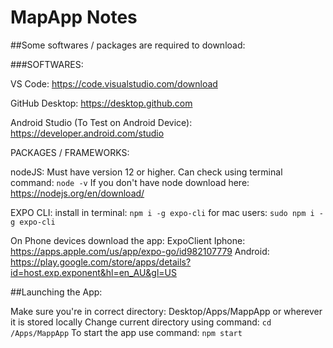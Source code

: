 # MapApp Notes

##Some softwares / packages are required to download:

###SOFTWARES:

VS Code:
https://code.visualstudio.com/download

GitHub Desktop:
https://desktop.github.com

Android Studio (To Test on Android Device):
https://developer.android.com/studio

PACKAGES / FRAMEWORKS:

nodeJS:
Must have version 12 or higher.
Can check using terminal command:
`node -v`
If you don't have node download here: https://nodejs.org/en/download/

EXPO CLI:
install in terminal:
`npm i -g expo-cli`
for mac users:
`sudo npm i -g expo-cli`

On Phone devices download the app: ExpoClient
Iphone: https://apps.apple.com/us/app/expo-go/id982107779
Android: https://play.google.com/store/apps/details?id=host.exp.exponent&hl=en_AU&gl=US

##Launching the App:

Make sure you're in correct directory: Desktop/Apps/MappApp or wherever it is stored locally
Change current directory using command:
`cd /Apps/MappApp`
To start the app use command:
`npm start`
